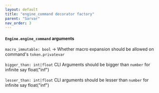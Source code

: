 ```yaml
---
layout: default
title: "engine_command decorator factory"
parent: "Sarvar"
nav_order: 3
---
```

#### `Engine.engine_command` arguments
```macro_immutable: bool``` -> Whether macro expansion should be allowed on command's `token.privatevar`\
\
```bigger_than: int|float``` CLI Arguments should be bigger than `number` for infinite say float("inf")\
\
```lesser_than: int|float``` CLI arguments should be lesser than `number` for infinite say float("inf")